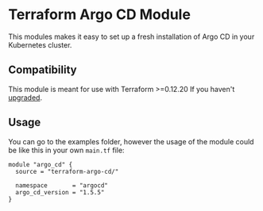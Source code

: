 # Terraform Argo CD Module

This modules makes it easy to set up a fresh installation of Argo CD in your Kubernetes cluster.

## Compatibility

This module is meant for use with Terraform >=0.12.20 If you haven't [upgraded](https://www.terraform.io/upgrade-guides/0-12.html).

## Usage
You can go to the examples folder, however the usage of the module could be like this in your own `main.tf` file:

```hcl
module "argo_cd" {
  source = "terraform-argo-cd/"

  namespace       = "argocd"
  argo_cd_version = "1.5.5"
}
```